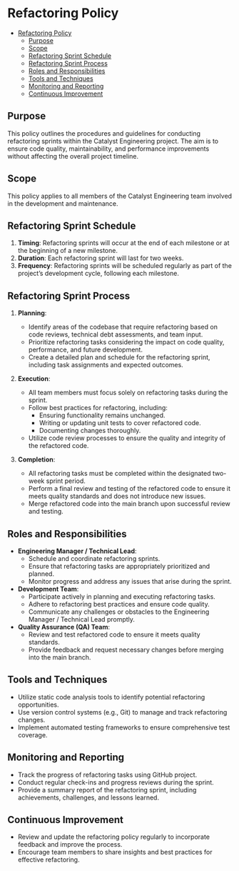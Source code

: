 # Refactoring Policy

- [Refactoring Policy](#refactoring-policy)
  - [Purpose](#purpose)
  - [Scope](#scope)
  - [Refactoring Sprint Schedule](#refactoring-sprint-schedule)
  - [Refactoring Sprint Process](#refactoring-sprint-process)
  - [Roles and Responsibilities](#roles-and-responsibilities)
  - [Tools and Techniques](#tools-and-techniques)
  - [Monitoring and Reporting](#monitoring-and-reporting)
  - [Continuous Improvement](#continuous-improvement)

## Purpose

This policy outlines the procedures and guidelines for conducting refactoring sprints within the Catalyst Engineering project. The aim is to ensure code quality, maintainability, and performance improvements without affecting the overall project timeline.

## Scope

This policy applies to all members of the Catalyst Engineering team involved in the development and maintenance.

## Refactoring Sprint Schedule

1. **Timing**: Refactoring sprints will occur at the end of each milestone or at the beginning of a new milestone.
2. **Duration**: Each refactoring sprint will last for two weeks.
3. **Frequency**: Refactoring sprints will be scheduled regularly as part of the project’s development cycle, following each milestone.

## Refactoring Sprint Process

1. **Planning**:
   - Identify areas of the codebase that require refactoring based on code reviews, technical debt assessments, and team input.
   - Prioritize refactoring tasks considering the impact on code quality, performance, and future development.
   - Create a detailed plan and schedule for the refactoring sprint, including task assignments and expected outcomes.

2. **Execution**:
   - All team members must focus solely on refactoring tasks during the sprint.
   - Follow best practices for refactoring, including:
     - Ensuring functionality remains unchanged.
     - Writing or updating unit tests to cover refactored code.
     - Documenting changes thoroughly.
   - Utilize code review processes to ensure the quality and integrity of the refactored code.

3. **Completion**:
   - All refactoring tasks must be completed within the designated two-week sprint period.
   - Perform a final review and testing of the refactored code to ensure it meets quality standards and does not introduce new issues.
   - Merge refactored code into the main branch upon successful review and testing.

## Roles and Responsibilities

- **Engineering Manager / Technical Lead**:
  - Schedule and coordinate refactoring sprints.
  - Ensure that refactoring tasks are appropriately prioritized and planned.
  - Monitor progress and address any issues that arise during the sprint.
- **Development Team**:
  - Participate actively in planning and executing refactoring tasks.
  - Adhere to refactoring best practices and ensure code quality.
  - Communicate any challenges or obstacles to the Engineering Manager / Technical Lead promptly.
- **Quality Assurance (QA) Team**:
  - Review and test refactored code to ensure it meets quality standards.
  - Provide feedback and request necessary changes before merging into the main branch.

## Tools and Techniques

- Utilize static code analysis tools to identify potential refactoring opportunities.
- Use version control systems (e.g., Git) to manage and track refactoring changes.
- Implement automated testing frameworks to ensure comprehensive test coverage.

## Monitoring and Reporting

- Track the progress of refactoring tasks using GitHub project.
- Conduct regular check-ins and progress reviews during the sprint.
- Provide a summary report of the refactoring sprint, including achievements, challenges, and lessons learned.

## Continuous Improvement

- Review and update the refactoring policy regularly to incorporate feedback and improve the process.
- Encourage team members to share insights and best practices for effective refactoring.